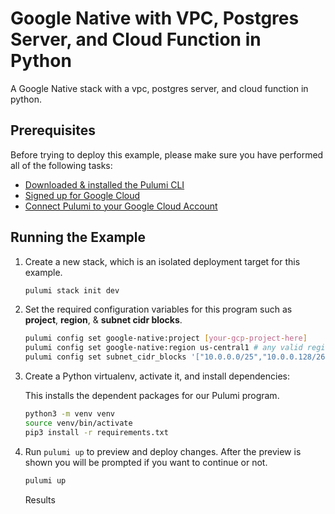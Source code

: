 # Google Native with VPC, Postgres Server, and Cloud Function in Python

A Google Native stack with a vpc, postgres server, and cloud function in python.

## Prerequisites

Before trying to deploy this example, please make sure you have performed all of the following tasks:
- [Downloaded & installed the Pulumi CLI](https://www.pulumi.com/docs/get-started/install/)
- [Signed up for Google Cloud](https://cloud.google.com/free/)
- [Connect Pulumi to your Google Cloud Account](https://www.pulumi.com/docs/intro/cloud-providers/gcp/setup/)

## Running the Example

1. Create a new stack, which is an isolated deployment target for this example.
    ```bash
    pulumi stack init dev
    ```

1. Set the required configuration variables for this program such as **project**, **region**, & **subnet cidr blocks**.

    ```bash
    pulumi config set google-native:project [your-gcp-project-here]
    pulumi config set google-native:region us-central1 # any valid region
    pulumi config set subnet_cidr_blocks '["10.0.0.0/25","10.0.0.128/26","10.0.0.192/26"]'
    ```

1. Create a Python virtualenv, activate it, and install dependencies:

    This installs the dependent packages for our Pulumi program.

    ```bash
    python3 -m venv venv
    source venv/bin/activate
    pip3 install -r requirements.txt
    ```

1. Run `pulumi up` to preview and deploy changes.  After the preview is shown you will be
    prompted if you want to continue or not.

    ```bash
    pulumi up
    ```

    Results